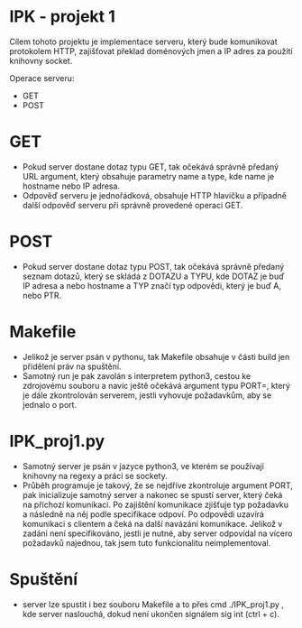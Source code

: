 # IPK - projekt 1

Cílem tohoto projektu je implementace serveru, který bude komunikovat protokolem HTTP, zajišťovat překlad doménových jmen a IP adres za použití knihovny socket.

Operace serveru:
  - GET
  - POST

# GET

  - Pokud server dostane dotaz typu GET, tak očekává správně předaný URL argument, který obsahuje parametry name a type, kde name je hostname nebo IP adresa.
  - Odpověď serveru je jednořádková, obsahuje HTTP hlavičku a případně další odpověď serveru při správně provedené operaci GET.


# POST
  - Pokud server dostane dotaz typu POST, tak očekává správně předaný seznam dotazů, který se skládá z DOTAZU a TYPU, kde DOTAZ je buď IP adresa a nebo hostname a TYP značí typ odpovědi, který je buď A, nebo PTR.

# Makefile
 - Jelikož je server psán v pythonu, tak Makefile obsahuje v části build jen přidělení práv na spuštění.
 - Samotný run je pak zavolán s interpretem python3, cestou ke zdrojovému souboru a navíc ještě očekává argument typu PORT=, který je dále zkontrolován serverem, jestli vyhovuje požadavkům, aby se jednalo o port.
# IPK_proj1.py
 - Samotný server je psán v jazyce python3, ve kterém se používají knihovny na regexy a práci se sockety.
 - Průběh programuje je takový, že se nejdříve zkontroluje argument PORT, pak inicializuje samotný server a nakonec se spustí server, který čeká na příchozí komunikaci. Po zajištění komunikace zjišťuje typ požadavku a následně na něj podle specifikace odpoví. Po odpovědi uzavírá komunikaci s clientem a čeká na další navázání komunikace. Jelikož v zadání není specifikováno, jestli je nutné, aby server odpovídal na vícero požadavků najednou, tak jsem tuto funkcionalitu neimplementoval.
# Spuštění
 - server lze spustit i bez souboru Makefile a to přes cmd ./IPK_proj1.py <PORT>, kde server naslouchá, dokud není ukončen signálem sig int (ctrl + c).
